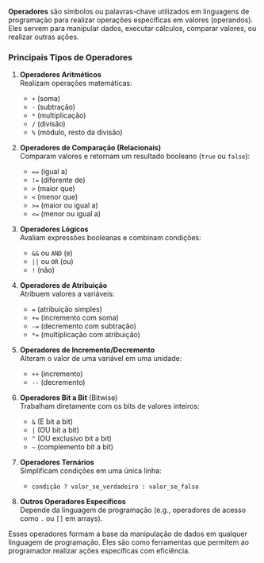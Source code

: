 **Operadores** são símbolos ou palavras-chave utilizados em linguagens de programação para realizar operações específicas em valores (operandos). Eles servem para manipular dados, executar cálculos, comparar valores, ou realizar outras ações.

### Principais Tipos de Operadores
1. **Operadores Aritméticos**  
   Realizam operações matemáticas:  
   - `+` (soma)  
   - `-` (subtração)  
   - `*` (multiplicação)  
   - `/` (divisão)  
   - `%` (módulo, resto da divisão)  

2. **Operadores de Comparação (Relacionais)**  
   Comparam valores e retornam um resultado booleano (`true` ou `false`):  
   - `==` (igual a)  
   - `!=` (diferente de)  
   - `>` (maior que)  
   - `<` (menor que)  
   - `>=` (maior ou igual a)  
   - `<=` (menor ou igual a)  

3. **Operadores Lógicos**  
   Avaliam expressões booleanas e combinam condições:  
   - `&&` ou `AND` (e)  
   - `||` ou `OR` (ou)  
   - `!` (não)  

4. **Operadores de Atribuição**  
   Atribuem valores a variáveis:  
   - `=` (atribuição simples)  
   - `+=` (incremento com soma)  
   - `-=` (decremento com subtração)  
   - `*=` (multiplicação com atribuição)  

5. **Operadores de Incremento/Decremento**  
   Alteram o valor de uma variável em uma unidade:  
   - `++` (incremento)  
   - `--` (decremento)  

6. **Operadores Bit a Bit** (Bitwise)  
   Trabalham diretamente com os bits de valores inteiros:  
   - `&` (E bit a bit)  
   - `|` (OU bit a bit)  
   - `^` (OU exclusivo bit a bit)  
   - `~` (complemento bit a bit)  

7. **Operadores Ternários**  
   Simplificam condições em uma única linha:  
   - `condição ? valor_se_verdadeiro : valor_se_falso`  

8. **Outros Operadores Específicos**  
   Depende da linguagem de programação (e.g., operadores de acesso como `.` ou `[]` em arrays).  

Esses operadores formam a base da manipulação de dados em qualquer linguagem de programação. Eles são como ferramentas que permitem ao programador realizar ações específicas com eficiência.